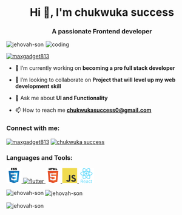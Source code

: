 <h1 align="center">Hi 👋, I'm chukwuka success</h1>
<h3 align="center">A passionate Frontend developer</h3>
<img align="right" alt="coding" width="400" src="https://i.pinimg.com/originals/e1/f3/41/e1f3413bf5036045713341394f617225.gif">

<p align="left"> <img src="https://komarev.com/ghpvc/?username=jehovah-son&label=Profile%20views&color=0e75b6&style=flat" alt="jehovah-son" /> </p>

<p align="left"> <a href="https://twitter.com/maxgadget813" target="blank"><img src="https://img.shields.io/twitter/follow/maxgadget813?logo=twitter&style=for-the-badge" alt="maxgadget813" /></a> </p>

- 🔭 I’m currently working on **becoming a pro full stack developer**

- 👯 I’m looking to collaborate on **Project that will level up my web development skill**

- 💬 Ask me about **UI and Functionality**

- 📫 How to reach me **chukwukasuccess0@gmail.com**

<h3 align="left">Connect with me:</h3>
<p align="left">
<a href="https://twitter.com/maxgadget813" target="blank"><img align="center" src="https://raw.githubusercontent.com/rahuldkjain/github-profile-readme-generator/master/src/images/icons/Social/twitter.svg" alt="maxgadget813" height="30" width="40" /></a>
<a href="https://linkedin.com/in/chukwuka success" target="blank"><img align="center" src="https://raw.githubusercontent.com/rahuldkjain/github-profile-readme-generator/master/src/images/icons/Social/linked-in-alt.svg" alt="chukwuka success" height="30" width="40" /></a>
</p>

<h3 align="left">Languages and Tools:</h3>
<p align="left"> <a href="https://www.w3schools.com/css/" target="_blank" rel="noreferrer"> <img src="https://raw.githubusercontent.com/devicons/devicon/master/icons/css3/css3-original-wordmark.svg" alt="css3" width="40" height="40"/> </a> <a href="https://flutter.dev" target="_blank" rel="noreferrer"> <img src="https://www.vectorlogo.zone/logos/flutterio/flutterio-icon.svg" alt="flutter" width="40" height="40"/> </a> <a href="https://www.w3.org/html/" target="_blank" rel="noreferrer"> <img src="https://raw.githubusercontent.com/devicons/devicon/master/icons/html5/html5-original-wordmark.svg" alt="html5" width="40" height="40"/> </a> <a href="https://developer.mozilla.org/en-US/docs/Web/JavaScript" target="_blank" rel="noreferrer"> <img src="https://raw.githubusercontent.com/devicons/devicon/master/icons/javascript/javascript-original.svg" alt="javascript" width="40" height="40"/> </a> <a href="https://reactjs.org/" target="_blank" rel="noreferrer"> <img src="https://raw.githubusercontent.com/devicons/devicon/master/icons/react/react-original-wordmark.svg" alt="react" width="40" height="40"/> </a> </p>

<p><img align="left" src="https://github-readme-stats.vercel.app/api/top-langs?username=jehovah-son&show_icons=true&locale=en&layout=compact" alt="jehovah-son" /></p>

<p>&nbsp;<img align="center" src="https://github-readme-stats.vercel.app/api?username=jehovah-son&show_icons=true&locale=en" alt="jehovah-son" /></p>

<p><img align="center" src="https://github-readme-streak-stats.herokuapp.com/?user=jehovah-son&" alt="jehovah-son"
